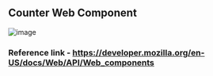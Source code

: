 ## Counter Web Component
![image](https://github.com/sonvir249/counter-web-component/assets/28830195/01a8ea9b-8722-422d-88bb-bb2635bb03ff)


### Reference link - [](https://developer.mozilla.org/en-US/docs/Web/API/Web_components) https://developer.mozilla.org/en-US/docs/Web/API/Web_components
